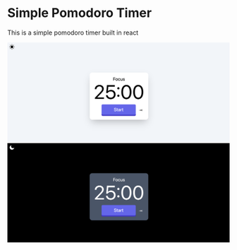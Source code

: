 # Simple Pomodoro Timer

This is a simple pomodoro timer built in react

![Light Mode](/screenshots/Light.png?raw=true "Light Mode")
![Dark Mode](/screenshots/Dark.png?raw=true "Dark Mode")